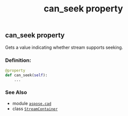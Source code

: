 ﻿---
title: can_seek property
second_title: Aspose.CAD for Python via .NET API References
description: 
type: docs
weight: 150
url: /aspose.cad/streamcontainer/can_seek/
is_root: false
---

## can_seek property


Gets a value indicating whether stream supports seeking.
### Definition:
```python
@property
def can_seek(self):
    ...
```

### See Also
* module [`aspose.cad`](../../)
* class [`StreamContainer`](/cad/python-net/aspose.cad/streamcontainer)
